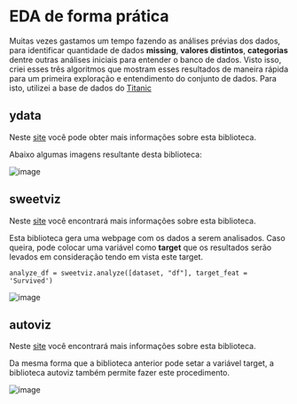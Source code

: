 # EDA de forma prática

Muitas vezes gastamos um tempo fazendo as análises prévias dos dados, para identificar quantidade de dados **missing**, **valores distintos**, **categorias** dentre outras análises iniciais para entender o banco de dados.
Visto isso, criei esses três algoritmos que mostram esses resultados de maneira rápida para um primeira exploração e entendimento do conjunto de dados.
Para isto, utilizei a base de dados do [Titanic](https://raw.githubusercontent.com/datasciencedojo/datasets/master/titanic.csv)

## ydata
Neste [site](https://pypi.org/project/ydata-profiling/) você pode obter mais informações sobre esta biblioteca.

Abaixo algumas imagens resultante desta biblioteca:

![image](https://github.com/Vinicius-github/auto_viz_eda/assets/146575176/acdeb159-f51f-47da-b1a7-486578c79ee0)

## sweetviz
Neste [site](https://pypi.org/project/sweetviz/) você encontrará mais informações sobre esta biblioteca.

Esta biblioteca gera uma webpage com os dados a serem analisados. Caso queira, pode colocar uma variável como **target** que os resultados serão levados em consideração tendo em vista este target.

```
analyze_df = sweetviz.analyze([dataset, "df"], target_feat = 'Survived')
```

![image](https://github.com/Vinicius-github/auto_viz_eda/assets/146575176/faf42953-49fb-42b4-839a-dda3a88de90b)

## autoviz
Neste [site](https://pypi.org/project/autoviz/) você encontrará mais informações sobre esta biblioteca.

Da mesma forma que a biblioteca anterior pode setar a variável target, a biblioteca autoviz também permite fazer este procedimento.

![image](https://github.com/Vinicius-github/auto_viz_eda/assets/146575176/90b0ec69-1d75-44bb-b297-f167eeb66dcd)

